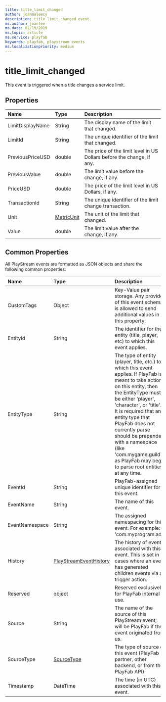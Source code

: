 ```yaml
---
title: title_limit_changed
author: joannaleecy
description: title_limit_changed event.
ms.author: joanlee
ms.date: 02/19/2019
ms.topic: article
ms.service: playfab
keywords: playfab, playstream events
ms.localizationpriority: medium
---
```


# title_limit_changed

This event is triggered when a title changes a service limit.

## Properties

|Name|Type|Description|
| :--------------------|:-------------------|:----------------------|
|LimitDisplayName|String|The display name of the limit that changed.|
|LimitId|String|The unique identifier of the limit that changed.|
|PreviousPriceUSD|double|The price of the limit level in US Dollars before the change, if any.|
|PreviousValue|double|The limit value before the change, if any.|
|PriceUSD|double|The price of the limit level in US Dollars, if any.|
|TransactionId|String|The unique identifier of the limit change transaction.|
|Unit|[MetricUnit](data-types/metricunit.md)|The unit of the limit that changed.|
|Value|double|The limit value after the change, if any.|

## Common Properties

All PlayStream events are formatted as JSON objects and share the following common properties:

|Name|Type|Description|
| :--------------------|:-------------------|:----------------------|
|CustomTags|Object|Key-Value pair storage. Any provider of this event schema is allowed to send additional values in this property.|
|EntityId|String|The identifier for the entity (title, player, etc) to which this event applies.|
|EntityType|String|The type of entity (player, title, etc.) to which this event applies. If PlayFab is meant to take action on this entity, then the EntityType must be either 'player', 'character', or 'title'. It is required that any entity type that PlayFab does not currently parse should be prepended with a namespace (like 'com.mygame.guild') as PlayFab may begin to parse root entities at any time.|
|EventId|String|PlayFab-assigned unique identifier for this event.|
|EventName|String|The name of this event.|
|EventNamespace|String|The assigned namespacing for this event. For example: 'com.myprogram.ads'|
|History|[PlayStreamEventHistory](data-types/playstreameventhistory.md)|The history of events associated with this event. This is set in cases where an event has generated children events via a trigger action.|
|Reserved|object|Reserved exclusively for PlayFab internal use.|
|Source|String|The name of the source of this PlayStream event; will be PlayFab if the event originated from us.|
|SourceType|[SourceType](data-types/sourcetype.md)|The type of source of this event (PlayFab partner, other backend, or from the PlayFab API).|
|Timestamp|DateTime|The time (in UTC) associated with this event.|